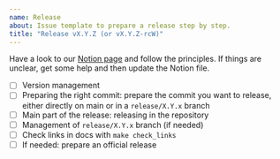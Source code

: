 ```yaml
---
name: Release
about: Issue template to prepare a release step by step.
title: "Release vX.Y.Z (or vX.Y.Z-rcW)"
---
```


Have a look to our [Notion page](https://www.notion.so/zamaai/Releasing-847659988e0042928cc8a89daa787527) and follow the principles. If things are unclear, get some help and then update the Notion file.

- [ ] Version management
- [ ] Preparing the right commit: prepare the commit you want to release, either directly on main or in a `release/X.Y.x` branch
- [ ] Main part of the release: releasing in the repository
- [ ] Management of `release/X.Y.x` branch (if needed)
- [ ] Check links in docs with `make check_links`
- [ ] If needed: prepare an official release
